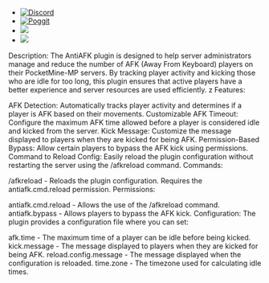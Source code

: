 - [![Discord](https://img.shields.io/discord/1239607050988818432?label=Discord&logo=discord&color=blue)](https://discord.gg/EPKcucew5z)
- [![Poggit](https://poggit.pmmp.io/shield.state/Anti-AFK)](https://poggit.pmmp.io/p/Anti-AFK)
- [![](https://poggit.pmmp.io/shield.api/Anti-AFK)](https://poggit.pmmp.io/p/Anti-AFK)
- [![](https://poggit.pmmp.io/shield.dl/Anti-AFK)](https://poggit.pmmp.io/p/Anti-AFK)

Description: The AntiAFK plugin is designed to help server administrators manage and reduce the number of AFK (Away From Keyboard) players on their PocketMine-MP servers. By tracking player activity and kicking those who are idle for too long, this plugin ensures that active players have a better experience and server resources are used efficiently.
z
Features:

AFK Detection: Automatically tracks player activity and determines if a player is AFK based on their movements. Customizable AFK Timeout: Configure the maximum AFK time allowed before a player is considered idle and kicked from the server. Kick Message: Customize the message displayed to players when they are kicked for being AFK. Permission-Based Bypass: Allow certain players to bypass the AFK kick using permissions. Command to Reload Config: Easily reload the plugin configuration without restarting the server using the /afkreload command. Commands:

/afkreload - Reloads the plugin configuration. Requires the antiafk.cmd.reload permission. Permissions:

antiafk.cmd.reload - Allows the use of the /afkreload command. antiafk.bypass - Allows players to bypass the AFK kick. Configuration: The plugin provides a configuration file where you can set:

afk.time - The maximum time of a player can be idle before being kicked. kick.message - The message displayed to players when they are kicked for being AFK. reload.config.message - The message displayed when the configuration is reloaded. time.zone - The timezone used for calculating idle times.
